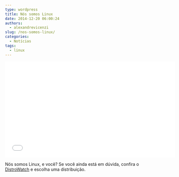 ```yaml
---
type: wordpress
title: Nós somos Linux
date: 2014-12-20 06:00:24
authors:
  - alexandrevicenzi
slug: /nos-somos-linux/
categories:
  - Notícias
tags:
  - linux
---
```


<iframe src="//www.youtube.com/embed/11VGDAOVEag" width="560" height="315" frameborder="0" allowfullscreen="allowfullscreen"></iframe>

Nós somos Linux, e você? Se você ainda está em dúvida, confira o <a href="http://distrowatch.com/" target="_blank">DistroWatch</a> e escolha uma distribuição.